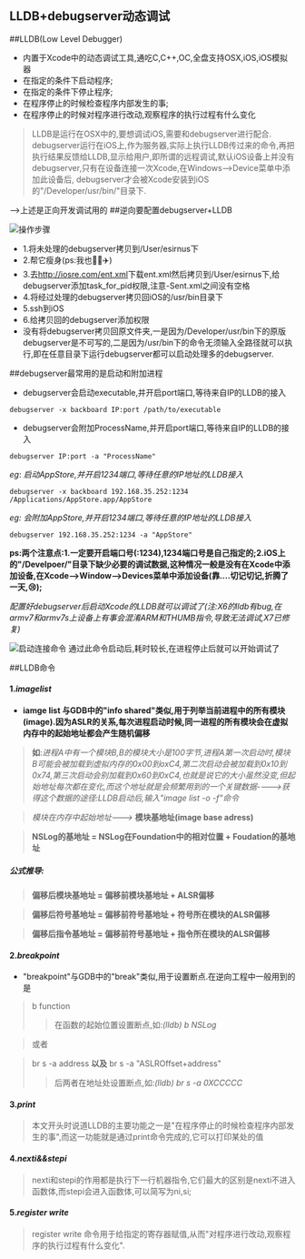 ## LLDB+debugserver动态调试

##LLDB(Low Level Debugger)
* 内置于Xcode中的动态调试工具,通吃C,C++,OC,全盘支持OSX,iOS,iOS模拟器
* 在指定的条件下启动程序;
* 在指定的条件下停止程序;
* 在程序停止的时候检查程序内部发生的事;
* 在程序停止的时候对程序进行改动,观察程序的执行过程有什么变化

>LLDB是运行在OSX中的,要想调试iOS,需要和debugserver进行配合.
debugserver运行在iOS上,作为服务器,实际上执行LLDB传过来的命令,再把执行结果反馈给LLDB,显示给用户,即所谓的远程调试,默认iOS设备上并没有debugserver,只有在设备连接一次Xcode,在Windows-->Device菜单中添加此设备后, debugserver才会被Xcode安装到iOS的"/Developer/usr/bin/"目录下.


-->上述是正向开发调试用的
##逆向要配置debugserver+LLDB

 ![操作步骤](http://o7pqb42yk.bkt.clouddn.com/%E6%AD%A5%E9%AA%A4.jpg)

* 1.将未处理的debugserver拷贝到/User/esirnus下
* 2.帮它瘦身(ps:我也🐘➖✈️)
* 3.去<http://iosre.com/ent.xml>下载ent.xml然后拷贝到/User/esirnus下,给debugserver添加task_for_pid权限,注意-Sent.xml之间没有空格
* 4.将经过处理的debugserver拷贝回iOS的/usr/bin目录下
* 5.ssh到iOS
* 6.给拷贝回的debugserver添加权限
* 没有将debugserver拷贝回原文件夹,一是因为/Developer/usr/bin下的原版debugserver是不可写的,二是因为/usr/bin下的命令无须输入全路径就可以执行,即在任意目录下运行debugserver都可以启动处理多的debugserver.


##debugserver最常用的是启动和附加进程

* debugserver会启动executable,并开启port端口,等待来自IP的LLDB的接入

~~~
debugserver -x backboard IP:port /path/to/executable
~~~

* debugserver会附加ProcessName,并开启port端口,等待来自IP的LLDB的接入

~~~
debugserver IP:port -a "ProcessName"
~~~

*eg*:
*启动AppStore,并开启1234端口,等待任意的IP地址的LLDB接入*

~~~
debugserver -x backboard 192.168.35.252:1234 /Applications/AppStore.app/AppStore
~~~

*eg:*
*会附加AppStore,并开启1234端口,等待任意的IP地址的LLDB接入*

~~~
debugserver 192.168.35.252:1234 -a "AppStore"
~~~

**ps:两个注意点:1.一定要开启端口号(:1234),1234端口号是自己指定的;2.iOS上的"/Develpoer/"目录下缺少必要的调试数据,这种情况一般是没有在Xcode中添加设备,在Xcode-->Window-->Devices菜单中添加设备(靠....切记切记,折腾了一天,😢);**

*配置好debugserver后启动Xcode的LLDB就可以调试了(注:X6的lldb有bug,在armv7和armv7s上设备上有事会混淆ARM和THUMB指令,导致无法调试,X7已修复)*

![启动连接命令](http://o7pqb42yk.bkt.clouddn.com/1DBBE39E-D211-4B7F-86FD-5E246E6CBFB2.png)
通过此命令启动后,耗时较长,在进程停止后就可以开始调试了

##LLDB命令
#### 1.*imagelist*
* **iamge list 与GDB中的"info shared"类似,用于列举当前进程中的所有模块(image).因为ASLR的关系,每次进程启动时候,同一进程的所有模块会在虚拟内存中的起始地址都会产生随机偏移**

>**如**:*进程A中有一个模块B,B的模块大小是100字节,进程A第一次启动时,模块B可能会被加载到虚拟内存的0x00到oxC4,第二次启动会被加载到0x10到0x74,第三次启动会别加载到0x60到0xC4,也就是说它的大小虽然没变,但起始地址每次都在变化,而这个地址就是会频繁用到的一个关键数据---->获得这个数据的途径:LLDB启动后,输入"image list -o -f"命令*

>*模块在内存中起始地址--->* **模块基地址(image base adress)** 



>**NSLog的基地址 = NSLog在Foundation中的相对位置 + Foudation的基地址**

##### 公式推导:
>**偏移后模块基地址 = 偏移前模块基地址 + ALSR偏移**

>**偏移后符号基地址 = 偏移前符号基地址 + 符号所在模块的ALSR偏移**

>**偏移后指令基地址 = 偏移前符号基地址 + 指令所在模块的ALSR偏移**

#### 2.*breakpoint*
* "breakpoint"与GDB中的"break"类似,用于设置断点.在逆向工程中一般用到的是

>b function
>>在函数的起始位置设置断点,如:*(lldb) b NSLog*

>或者

>br s -a address  **以及**  br s -a "ASLROffset+address"
>>后两者在地址处设置断点,如:*(lldb) br s -a 0XCCCCC*

#### 3.*print*
> 本文开头时说道LLDB的主要功能之一是"在程序停止的时候检查程序内部发生的事",而这一功能就是通过print命令完成的,它可以打印某处的值

#### 4.*nexti&&stepi*
>nexti和stepi的作用都是执行下一行机器指令,它们最大的区别是nexti不进入函数体,而stepi会进入函数体,可以简写为ni,si;

#### 5.*register write*
>register write 命令用于给指定的寄存器赋值,从而"对程序进行改动,观察程序的执行过程有什么变化".























